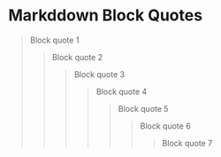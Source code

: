# Markddown Block Quotes

> Block quote 1
>> Block quote 2
>>> Block quote 3
>>>> Block quote 4
>>>>> Block quote 5
>>>>>> Block quote 6
>>>>>>> Block quote 7